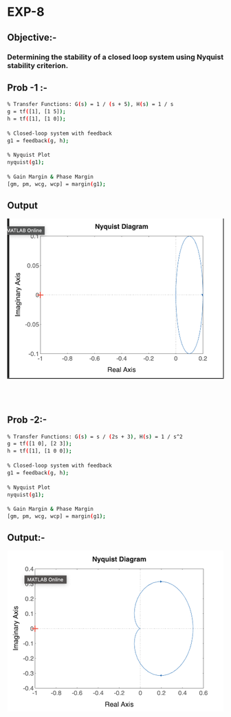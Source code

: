 # EXP-8

## Objective:-

###  Determining the stability of a closed loop system using Nyquist stability criterion.




## Prob -1 :-


```bash
% Transfer Functions: G(s) = 1 / (s + 5), H(s) = 1 / s
g = tf([1], [1 5]);
h = tf([1], [1 0]);

% Closed-loop system with feedback
g1 = feedback(g, h);

% Nyquist Plot
nyquist(g1);

% Gain Margin & Phase Margin
[gm, pm, wcg, wcp] = margin(g1);
```


## Output

<img src="./img/exp8prob1.png">

<br>
<br>
<br>
<br>


## Prob -2:-

```bash
% Transfer Functions: G(s) = s / (2s + 3), H(s) = 1 / s^2
g = tf([1 0], [2 3]);
h = tf([1], [1 0 0]);

% Closed-loop system with feedback
g1 = feedback(g, h);

% Nyquist Plot
nyquist(g1);

% Gain Margin & Phase Margin
[gm, pm, wcg, wcp] = margin(g1);
```


## Output:-


<img src="./img/exp8prob2.png">
